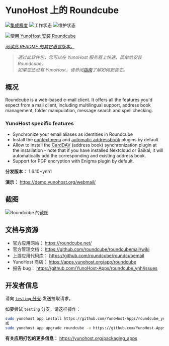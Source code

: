 <!--
注意：此 README 由 <https://github.com/YunoHost/apps/tree/master/tools/readme_generator> 自动生成
请勿手动编辑。
-->

# YunoHost 上的 Roundcube

[![集成程度](https://apps.yunohost.org/badge/integration/roundcube)](https://ci-apps.yunohost.org/ci/apps/roundcube/)
![工作状态](https://apps.yunohost.org/badge/state/roundcube)
![维护状态](https://apps.yunohost.org/badge/maintained/roundcube)

[![使用 YunoHost 安装 Roundcube](https://install-app.yunohost.org/install-with-yunohost.svg)](https://install-app.yunohost.org/?app=roundcube)

*[阅读此 README 的其它语言版本。](./ALL_README.md)*

> *通过此软件包，您可以在 YunoHost 服务器上快速、简单地安装 Roundcube。*  
> *如果您还没有 YunoHost，请参阅[指南](https://yunohost.org/install)了解如何安装它。*

## 概况

Roundcube is a web-based e-mail client. It offers all the features you'd expect from a mail client, including multilingual support, address book management, folder manipulation, message search and spell checking.

### YunoHost specific features

- Synchronize your email aliases as identities in Roundcube
- Install the [contextmenu](https://packagist.org/packages/johndoh/contextmenu) and [automatic addressbook](https://packagist.org/packages/projectmyst/automatic_addressbook) plugins by default
- Allow to install the [CardDAV](https://packagist.org/packages/roundcube/carddav) (address book) synchronization plugin at the installation - note that if you have installed Nextcloud or Baïkal, it will automatically add the corresponding and existing address book.
- Support for PGP encryption with Enigma plugin by default.


**分发版本：** 1.6.10~ynh1

**演示：** <https://demo.yunohost.org/webmail/>

## 截图

![Roundcube 的截图](./doc/screenshots/screenshot.png)

## 文档与资源

- 官方应用网站： <https://roundcube.net/>
- 官方管理文档： <https://github.com/roundcube/roundcubemail/wiki>
- 上游应用代码库： <https://github.com/roundcube/roundcubemail>
- YunoHost 商店： <https://apps.yunohost.org/app/roundcube>
- 报告 bug： <https://github.com/YunoHost-Apps/roundcube_ynh/issues>

## 开发者信息

请向 [`testing` 分支](https://github.com/YunoHost-Apps/roundcube_ynh/tree/testing) 发送拉取请求。

如要尝试 `testing` 分支，请这样操作：

```bash
sudo yunohost app install https://github.com/YunoHost-Apps/roundcube_ynh/tree/testing --debug
或
sudo yunohost app upgrade roundcube -u https://github.com/YunoHost-Apps/roundcube_ynh/tree/testing --debug
```

**有关应用打包的更多信息：** <https://yunohost.org/packaging_apps>
